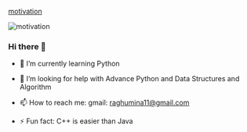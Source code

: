 

[motivation](https://gph.is/g/aQO5MPB)


![motivation](https://images.wallpaperscraft.com/image/inscription_quote_motivation_127898_1920x1080.jpg)











### Hi there 👋




- 🌱 I’m currently learning Python
- 🤔 I’m looking for help with Advance Python and Data Structures and Algorithm
- 📫 How to reach me: 
gmail: raghumina11@gmail.com
 
- ⚡ Fun fact: C++ is easier than Java

